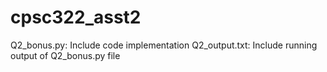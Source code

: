# cpsc322_asst2

Q2_bonus.py: Include code implementation
Q2_output.txt: Include running output of Q2_bonus.py file
